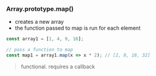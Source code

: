 ### Array.prototype.map()
-  creates a new array
-  the function passed to map is run for each element

```js
const array1 = [1, 4, 9, 16];

// pass a function to map
const map1 = array1.map(x => x * 2); // [2, 8, 18, 32]
```

> functional. requires a callback